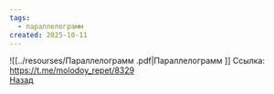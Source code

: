```yaml
---
tags:
  - параллелограмм
created: 2025-10-11
---
```

![[../resourses/Параллелограмм .pdf|Параллелограмм ]] 
Ссылка: https://t.me/molodoy_repet/8329  
[Назад](<All lessons>)  